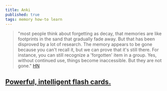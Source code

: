 ```yaml
---
title: Anki
published: true
tags: memory how-to learn
---
```

> "most people think about forgetting as decay, that memories are like footprints in the sand that gradually fade away. But that has been disproved by a lot of research. The memory appears to be gone because you can't recall it, but we can prove that it's still there. For instance, you can still recognize a 'forgotten' item in a group. Yes, without continued use, things become inaccessible. But they are not gone." [HN](https://apps.ankiweb.net/)

## [Powerful, intelligent flash cards.](https://news.ycombinator.com/item?id=17706776)
